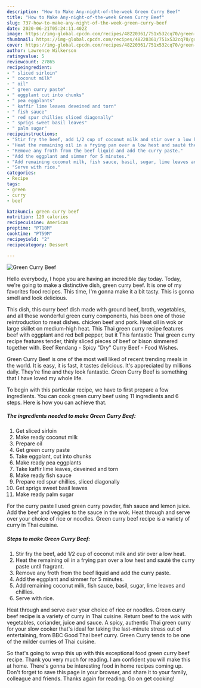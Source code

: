 ```yaml
---
description: "How to Make Any-night-of-the-week Green Curry Beef"
title: "How to Make Any-night-of-the-week Green Curry Beef"
slug: 737-how-to-make-any-night-of-the-week-green-curry-beef
date: 2020-06-21T05:24:11.402Z
image: https://img-global.cpcdn.com/recipes/48220361/751x532cq70/green-curry-beef-recipe-main-photo.jpg
thumbnail: https://img-global.cpcdn.com/recipes/48220361/751x532cq70/green-curry-beef-recipe-main-photo.jpg
cover: https://img-global.cpcdn.com/recipes/48220361/751x532cq70/green-curry-beef-recipe-main-photo.jpg
author: Lawrence Wilkerson
ratingvalue: 5
reviewcount: 27865
recipeingredient:
- " sliced sirloin"
- " coconut milk"
- " oil"
- " green curry paste"
- " eggplant cut into chunks"
- " pea eggplants"
- " kaffir lime leaves deveined and torn"
- " fish sauce"
- " red spur chillies sliced diagonally"
- " sprigs sweet basil leaves"
- " palm sugar"
recipeinstructions:
- "Stir fry the beef, add 1/2 cup of coconut milk and stir over a low heat."
- "Heat the remaining oil in a frying pan over a low hest and sauté the curry paste until fragrant."
- "Remove any froth from the beef liquid and add the curry paste."
- "Add the eggplant and simmer for 5 minutes."
- "Add remaining coconut milk, fish sauce, basil, sugar, lime leaves and chillies."
- "Serve with rice."
categories:
- Recipe
tags:
- green
- curry
- beef

katakunci: green curry beef 
nutrition: 120 calories
recipecuisine: American
preptime: "PT18M"
cooktime: "PT59M"
recipeyield: "2"
recipecategory: Dessert

---
```



![Green Curry Beef](https://img-global.cpcdn.com/recipes/48220361/751x532cq70/green-curry-beef-recipe-main-photo.jpg)

Hello everybody, I hope you are having an incredible day today. Today, we're going to make a distinctive dish, green curry beef. It is one of my favorites food recipes. This time, I'm gonna make it a bit tasty. This is gonna smell and look delicious.

This dish, this curry beef dish made with ground beef, broth, vegetables, and all those wonderful green curry components, has been one of those reintroduction to meat dishes. chicken beef and pork. Heat oil in wok or large skillet on medium-high heat. This Thai green curry recipe features beef with eggplant and red bell pepper, but it This fantastic Thai green curry recipe features tender, thinly sliced pieces of beef or bison simmered together with. Beef Rendang - Spicy &#34;Dry&#34; Curry Beef - Food Wishes.

Green Curry Beef is one of the most well liked of recent trending meals in the world. It is easy, it is fast, it tastes delicious. It's appreciated by millions daily. They're fine and they look fantastic. Green Curry Beef is something that I have loved my whole life.


To begin with this particular recipe, we have to first prepare a few ingredients. You can cook green curry beef using 11 ingredients and 6 steps. Here is how you can achieve that.

<!--inarticleads1-->

##### The ingredients needed to make Green Curry Beef:

1. Get  sliced sirloin
1. Make ready  coconut milk
1. Prepare  oil
1. Get  green curry paste
1. Take  eggplant, cut into chunks
1. Make ready  pea eggplants
1. Take  kaffir lime leaves, deveined and torn
1. Make ready  fish sauce
1. Prepare  red spur chillies, sliced diagonally
1. Get  sprigs sweet basil leaves
1. Make ready  palm sugar


For the curry paste I used green curry powder, fish sauce and lemon juice. Add the beef and veggies to the sauce in the wok. Heat through and serve over your choice of rice or noodles. Green curry beef recipe is a variety of curry in Thai cuisine. 

<!--inarticleads2-->

##### Steps to make Green Curry Beef:

1. Stir fry the beef, add 1/2 cup of coconut milk and stir over a low heat.
1. Heat the remaining oil in a frying pan over a low hest and sauté the curry paste until fragrant.
1. Remove any froth from the beef liquid and add the curry paste.
1. Add the eggplant and simmer for 5 minutes.
1. Add remaining coconut milk, fish sauce, basil, sugar, lime leaves and chillies.
1. Serve with rice.


Heat through and serve over your choice of rice or noodles. Green curry beef recipe is a variety of curry in Thai cuisine. Return beef to the wok with vegetables, coriander, juice and sauce. A spicy, authentic Thai green curry for your slow cooker that&#39;s ideal for taking the last-minute stress out of entertaining, from BBC Good Thai beef curry. Green Curry tends to be one of the milder curries of Thai cuisine. 

So that's going to wrap this up with this exceptional food green curry beef recipe. Thank you very much for reading. I am confident you will make this at home. There's gonna be interesting food in home recipes coming up. Don't forget to save this page in your browser, and share it to your family, colleague and friends. Thanks again for reading. Go on get cooking!
